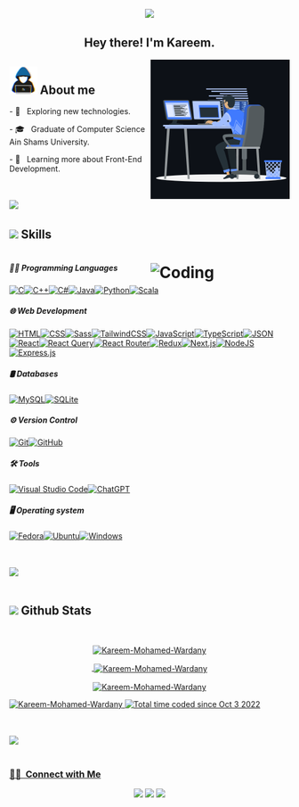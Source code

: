 <p align="center"><a href="https://github.com/DenverCoder1/readme-typing-svg"><img src="https://readme-typing-svg.herokuapp.com?font=Time+New+Roman&color=cyan&size=25&center=true&vCenter=true&width=600&height=100&lines=Kareem+Mohamed+Wardany..&hearts;++;Front-End+Developer,;Computer+Science+Graduate,;Love+Coding,;Active+Learner,;Love+to+learn+new+stuffs..<3"></a></p>
<h2 align="center"> Hey there! I'm Kareem.</h2>

<picture> <img align="right" src="image.gif" width = 250px></picture>

## <picture><img src = "about_me.gif" width = 50px></picture> **About me**

<p>- 🤔 &nbsp; Exploring new technologies.</p>
<p>- 🎓 &nbsp; Graduate of Computer Science Ain Shams University.</p>
<p>- 🌱 &nbsp; Learning more about Front-End Development.</p>

<br><br>
<img src="https://user-images.githubusercontent.com/73097560/115834477-dbab4500-a447-11eb-908a-139a6edaec5c.gif">

## <img src="https://media2.giphy.com/media/QssGEmpkyEOhBCb7e1/giphy.gif?cid=ecf05e47a0n3gi1bfqntqmob8g9aid1oyj2wr3ds3mg700bl&rid=giphy.gif" width ="25"> Skills

# <img align="right" alt="Coding" width="250" src="https://cdn.dribbble.com/users/1162077/screenshots/3848914/programmer.gif">

##### 👨‍💻 Programming Languages &nbsp;

[![C](https://img.shields.io/badge/C-00599C?logo=c&logoColor=white)](#)[![C++](https://img.shields.io/badge/C++-%2300599C.svg?logo=c%2B%2B&logoColor=white)](#)[![C#](https://custom-icon-badges.demolab.com/badge/C%23-%23239120.svg?logo=cshrp&logoColor=white)](#)[![Java](https://img.shields.io/badge/Java-%23ED8B00.svg?logo=openjdk&logoColor=white)](#)[![Python](https://img.shields.io/badge/Python-3776AB?logo=python&logoColor=fff)](#)[![Scala](https://img.shields.io/badge/Scala-%23DC322F.svg?logo=scala&logoColor=white)](#)

##### 🌐 Web Development &nbsp;

[![HTML](https://img.shields.io/badge/HTML-%23E34F26.svg?logo=html5&logoColor=white)](#)[![CSS](https://img.shields.io/badge/CSS-1572B6?logo=css3&logoColor=fff)](#)[![Sass](https://img.shields.io/badge/Sass-C69?logo=sass&logoColor=fff)](#)[![TailwindCSS](https://img.shields.io/badge/Tailwind%20CSS-%2338B2AC.svg?logo=tailwind-css&logoColor=white)](#)[![JavaScript](https://img.shields.io/badge/JavaScript-F7DF1E?logo=javascript&logoColor=000)](#)[![TypeScript](https://img.shields.io/badge/TypeScript-3178C6?logo=typescript&logoColor=fff)](#)[![JSON](https://img.shields.io/badge/JSON-000?logo=json&logoColor=fff)](#)[![React](https://img.shields.io/badge/React-%2320232a.svg?logo=react&logoColor=%2361DAFB)](#)[![React Query](https://img.shields.io/badge/React%20Query-FF4154?logo=reactquery&logoColor=fff)](#)[![React Router](https://img.shields.io/badge/React_Router-CA4245?logo=react-router&logoColor=white)](#)[![Redux](https://img.shields.io/badge/Redux-764ABC?logo=redux&logoColor=fff)](#)[![Next.js](https://img.shields.io/badge/Next.js-black?logo=next.js&logoColor=white)](#)[![NodeJS](https://img.shields.io/badge/Node.js-6DA55F?logo=node.js&logoColor=white)](#)[![Express.js](https://img.shields.io/badge/Express.js-%23404d59.svg?logo=express&logoColor=%2361DAFB)](#)

##### 🛢 Databases &nbsp;

[![MySQL](https://img.shields.io/badge/MySQL-4479A1?logo=mysql&logoColor=fff)](#)[![SQLite](https://img.shields.io/badge/SQLite-%2307405e.svg?logo=sqlite&logoColor=white)](#)

  <!-- [![Postgres](https://img.shields.io/badge/Postgres-%23316192.svg?logo=postgresql&logoColor=white)](#) -->
  <!-- [![MongoDB](https://img.shields.io/badge/MongoDB-%234ea94b.svg?logo=mongodb&logoColor=white)](#) -->

##### ⚙️ Version Control &nbsp;

[![Git](https://img.shields.io/badge/Git-F05032?logo=git&logoColor=fff)](#)[![GitHub](https://img.shields.io/badge/GitHub-%23121011.svg?logo=github&logoColor=white)](#)

##### 🛠️ Tools &nbsp;

[![Visual Studio Code](https://custom-icon-badges.demolab.com/badge/Visual%20Studio%20Code-0078d7.svg?logo=vsc&logoColor=white)](#)[![ChatGPT](https://img.shields.io/badge/ChatGPT-74aa9c?logo=openai&logoColor=white)](#)

##### 🖥️ Operating system &nbsp;

[![Fedora](https://img.shields.io/badge/Fedora-51A2DA?logo=fedora&logoColor=fff)](#)[![Ubuntu](https://img.shields.io/badge/Ubuntu-E95420?logo=ubuntu&logoColor=white)](#)[![Windows](https://custom-icon-badges.demolab.com/badge/Windows-0078D6?logo=windows11&logoColor=white)](#)

<!-- [![Figma](https://img.shields.io/badge/Figma-F24E1E?logo=figma&logoColor=white)](#) -->

<br><br>
<img src="https://user-images.githubusercontent.com/73097560/115834477-dbab4500-a447-11eb-908a-139a6edaec5c.gif"><br><br>

## <img src="https://media.giphy.com/media/iY8CRBdQXODJSCERIr/giphy.gif" width="35"><b> Github Stats </b>

<br>

<div align="center">
<a href="https://github.com/Kareem-Mohamed-Wardany/">
<p><img align="center" src="https://github-readme-stats.vercel.app/api/top-langs?username=Kareem-Mohamed-Wardany&show_icons=true&locale=en&layout=compact " alt="Kareem-Mohamed-Wardany" /></p>

<p>&nbsp;<img align="center" src="https://github-readme-stats.vercel.app/api?username=Kareem-Mohamed-Wardany&show_icons=true&locale=en" alt="Kareem-Mohamed-Wardany" /></p>

<p><img align="center" src="https://github-readme-streak-stats.herokuapp.com/?user=Kareem-Mohamed-Wardany&" alt="Kareem-Mohamed-Wardany" /></p>

<p align="left"> <img src="https://komarev.com/ghpvc/?username=Kareem-Mohamed-Wardany&label=Profile%20views&color=0e75b6&style=flat" alt="Kareem-Mohamed-Wardany" /> <img src="https://wakatime.com/badge/user/1c065d52-f4b0-4b21-88fc-77a47917bed6.svg" alt="Total time coded since Oct 3 2022" /></p>
</div>

<br><br>
<img src="https://user-images.githubusercontent.com/73097560/115834477-dbab4500-a447-11eb-908a-139a6edaec5c.gif"><br><br>

<h3> 🤝🏻 &nbsp;Connect with Me </h3>

<p align="center">
<a href="https://www.linkedin.com/in/kareem-mohamed-wardany/"><img src="https://img.shields.io/badge/-Kareem%20Mohamed%20Wardany-0077B5?style=flat&logo=Linkedin&logoColor=white"/></a>
<a href="mailto:kareemwardany1111@gmail.com"><img src="https://img.shields.io/badge/-kareemwardany1111@gmail.com-D14836?style=flat&logo=Gmail&logoColor=white"/></a>
<a href="https://facebook.com/WeezyyWardany"><img src="https://img.shields.io/badge/-Kareem%20Mohamed%20Wardany-1877F2?style=flat&logo=Facebook&logoColor=white"/></a>
</p>
